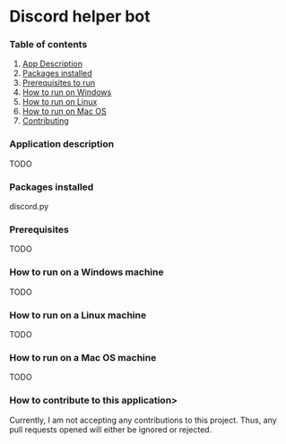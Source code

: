 # Discord helper bot

### Table of contents
1. [App Description](#description)<br/>
2. [Packages installed](#packages_installed)<br/>
4. [Prerequisites to run](#prerequisites)<br/>
5. [How to run on Windows](#how_to_run_windows)<br/>
6. [How to run on Linux](#how_to_run_linux)<br/>
7. [How to run on Mac OS](#how_to_run_macos)<br/>
8. [Contributing](#how_to_contribute)<br/>

### <a name="description" title="Project description">Application description</a>
TODO

### <a name="packages_installed" title="Packages I installed to create this discord helper bot">Packages installed</a>
discord.py

### <a name="prerequisites" title="Software installations you need before you can modify this application">Prerequisites</a>
TODO

### <a name="how_to_run_windows" title="How to run this application in a Windows environment">How to run on a Windows machine</a>
TODO

### <a name="how_to_run_linux" title="How to run this application in a Linux environment">How to run on a Linux machine</a>
TODO

### <a name="how_to_run_macos" title="How to run this application in a Mac OS environment">How to run on a Mac OS machine</a>
TODO

### <a name="how_to_contribute" title="How to contribute to building this application">How to contribute to this application></a>
Currently, I am not accepting any contributions to this project. Thus, any pull requests opened will either be ignored or rejected. 